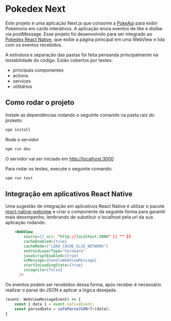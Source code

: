 # Pokedex Next
Este projeto é uma aplicação Next.js que consome a [PokeApi](<https://pokeapi.co/>) para exibir Pokemons em cards interativos. A aplicação envia eventos de like e dislike via postMessage. Esse projeto foi desenvolvido para ser integrado ao [Pokedex React Native](<https://github.com/guilhermeFCarvalho/pokedex-react-native>), que exibe a página principal em uma WebView e lida com os eventos recebidos.

A estrutura e separação das pastas foi feita pensanda principalmente na testabilidade do código. Estão cobertos por testes:
* principais componentes
* actions 
* services 
* utilitários


## Como rodar o projeto

Instale as dependências rodando o seguinte comando na pasta raiz do proketo:

~~~bash
npm install
~~~

Rode o servidor

```bash
npm run dev
```
O servidor vai ser iniciado em [http://localhost:3000](http://localhost:3000) 


Para rodar os testes, execute o seguinte comando:

~~~bash
npm run test
~~~

## Integração em aplicativos React Native
Uma sugestão de integração em aplicativos React Native é utilizar o pacote [react-native-webview](<https://www.npmjs.com/package/react-native-webview>) e criar o componente da seguinte forma para garantir mais desempenho, lembrando de substituir o localhost pela url da sua aplicação rodando. 

~~~html
    <WebView
        source={{ uri: "http://localhost:3000" || "" }}
        cacheEnabled={true}
        cacheMode={'LOAD_CACHE_ELSE_NETWORK'}
        androidLayerType="hardware"
        javaScriptEnabled={true}
        onMessage={handleWebViewMessage}
        startInLoadingState={true}
        incognito={false}
      />
~~~

Os eventos podem ser recebidos dessa forma, após receber é necessário realizar o parse do JSON e aplicar a lógica desejada. 
~~~typescript
(event: WebViewMessageEvent) => {
    const { data } = event.nativeEvent;
    const parsedData = safeParseJSON<T>(data);
}
~~~
